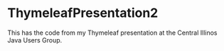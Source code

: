 ThymeleafPresentation2
======================

This has the code from my Thymeleaf presentation at the Central Illinos Java Users Group.
